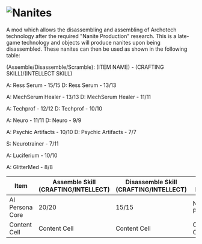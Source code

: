 ![Nanites](https://i.imgur.com/mqmV1Ub.png)  
========
A mod which allows the disassembling and assembling of Archotech technology after the required "Nanite Production" research. This is a late-game technology and objects will produce nanites upon being disassembled. These nanites can then be used as shown in the following table:

(Assemble/Disassemble/Scramble): (ITEM NAME) - (CRAFTING SKILL)/(INTELLECT SKILL)

A: Ress Serum - 15/15
D:  Ress Serum -  13/13

A: MechSerum Healer - 13/13
D: MechSerum Healer - 11/11

A: Techprof - 12/12
D: Techprof - 10/10

A: Neuro - 11/11
D: Neuro - 9/9

A: Psychic Artifacts - 10/10
D: Psychic Artifacts - 7/7

S: Neurotrainer - 7/11

A: Luciferium - 10/10

A: GlitterMed - 8/8

| Item | Assemble Skill (CRAFTING/INTELLECT)| Disassemble Skill (CRAFTING/INTELLECT) | Tech Required |
| ------------- | ------------- | ------------- | ------------- |
| AI Persona Core  | 20/20  | 15/15  | Nanite Production  |
| Content Cell  | Content Cell  | Content Cell  | Content Cell  |
